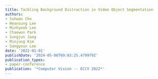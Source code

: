 ```yaml
---
title: Tackling Background Distraction in Video Object Segmentation
authors:
- Suhwan Cho
- Heansung Lee
- Minhyeok Lee
- Chaewon Park
- Sungjun Jang
- Minjung Kim
- Sangyoun Lee
date: '2022-01-01'
publishDate: '2024-05-06T09:03:25.479979Z'
publication_types:
- paper-conference
publication: '*Computer Vision -- ECCV 2022*'
---
```

